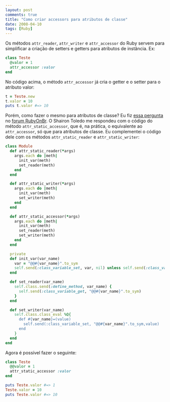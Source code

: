 ```yaml
---
layout: post
comments: true
title: "Como criar accessors para atributos de classe"
date: 2008-04-10
tags: [Ruby]
---
```

Os métodos `attr_reader`, `attr_writer` e `attr_accessor` do Ruby servem para simplificar a criação de setters e getters para atributos de instância. Ex:

```ruby
class Teste
  @valor = 1
  attr_accessor :valor
end
```

No código acima, o método `attr_accessor` já cria o getter e o setter para o atributo valor:

```ruby
t = Teste.new
t.valor = 10
puts t.valor #=> 10
```

Porém, como fazer o mesmo para atributos de classe? Eu fiz [essa pergunta](http://forum.rubyonbr.org/forums/1/topics/2910) no [forum RubyOnBr](http://forum.rubyonbr.org). O Shairon Toledo me respondeu com o código do método `attr_static_accessor`, que é, na prática, o equivalente ao `attr_accessor`, só que para atributos de classe. Eu complementei o código dele com os métodos `attr_static_reader` e `attr_static_writer`:

```ruby
class Module
  def attr_static_reader(*args)
    args.each do |meth|
      init_var(meth)
      set_reader(meth)
    end
  end

  def attr_static_writer(*args)
    args.each do |meth|
      init_var(meth)
      set_writer(meth)
    end
  end

  def attr_static_accessor(*args)
    args.each do |meth|
      init_var(meth)
      set_reader(meth)
      set_writer(meth)
    end
  end

  private
  def init_var(var_name)
    var = "@@#{var_name}".to_sym
    self.send(:class_variable_set, var, nil) unless self.send(:class_variable_defined?, var)
  end

  def set_reader(var_name)
    self.class.send(:define_method, var_name) {
      self.send(:class_variable_get, "@@#{var_name}".to_sym)
    }
  end

  def set_writer(var_name)
    self.class.class_eval %Q{
      def #{var_name}=(value)
        self.send(:class_variable_set, "@@#{var_name}".to_sym,value)
      end
    }
  end
end
```

Agora é possível fazer o seguinte:

```ruby
class Teste
  @@valor = 1
  attr_static_accessor :valor
end

puts Teste.valor #=> 1
Teste.valor = 10
puts Teste.valor #=> 10
```
